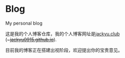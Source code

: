 Blog
=======
My personal blog

这是我的个人博客仓库，我的个人博客网址是[jackyu.club](http://jackyu.club) (~~~[jackyu0915.github.io](https://jackyu0915.github.io)~~).

目前我的博客正在搭建出视阶段，欢迎提出你的宝贵意见。
